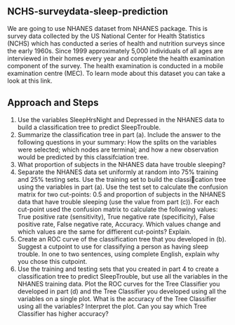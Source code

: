 ## NCHS-surveydata-sleep-prediction

We are going to use NHANES dataset from NHANES package. This is survey data collected by the US National Center for Health Statistics (NCHS) which has conducted a series of health and nutrition surveys since the early 1960s. Since 1999 approximately 5,000 individuals of all ages are interviewed in their homes every year and complete the health examination component of the survey. The health examination is conducted in a mobile examination centre (MEC). To learn mode about this dataset you can take a look at this link.

## Approach and Steps

1. Use the variables SleepHrsNight and Depressed in the NHANES data to build a classification tree to predict SleepTrouble.
2. Summarize the classification tree in part (a). Include the answer to the following questions in your summary: How the splits on the variables were selected; which nodes are terminal; and how a new observation would be predicted by this classifciation tree.
3. What proportion of subjects in the NHANES data have trouble sleeping?
4. Separate the NHANES data set uniformly at random into 75% training and 25% testing sets. Use the training set to build the classication tree using the variables in part (a). Use the test set to calculate the confusion matrix for two cut-points: 0.5 and proportion of subjects in the NHANES data that have trouble sleeping (use the value from part (c)). For each cut-point used the confusion matrix to calculate the following values: True positive rate (sensitivity), True negative rate (specificity), False positive rate, False negative rate, Accuracy. Which values change and which values are the same for diffierent cut-points? Explain.
5. Create an ROC curve of the classification tree that you developed in (b). Suggest a cutpoint to use for classifying a person as having sleep trouble. In one to two sentences, using complete English, explain why you chose this cutpoint. 
6. Use the training and testing sets that you created in part 4 to create a classification tree to predict SleepTrouble, but use all the variables in the NHANES training data. Plot the ROC curves for the Tree Classifier you developed in part (d) and the Tree Classifier you developed using all the variables on a single plot. What is the accuracy of the Tree Classifier using all the variables? Interpret the plot. Can you say which Tree Classifier has higher accuracy?
